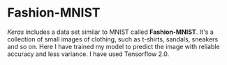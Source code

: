 # Fashion-MNIST

 *Keras*  includes a data set similar to MNIST called **Fashion-MNIST**. It's a collection of small images of clothing, such as t-shirts, sandals, sneakers and so on. Here I have trained my model to predict the image with reliable accuracy and less variance.
I have used Tensorflow 2.0.
